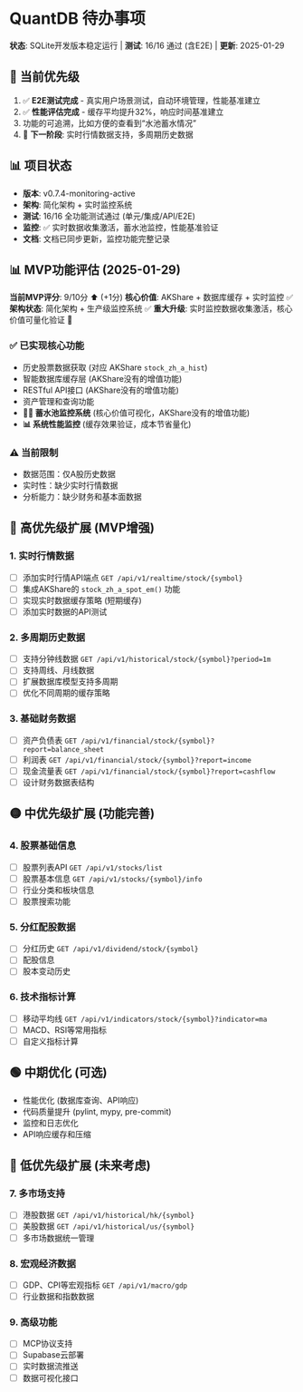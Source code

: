 # QuantDB 待办事项

**状态**: SQLite开发版本稳定运行 | **测试**: 16/16 通过 (含E2E) | **更新**: 2025-01-29

## 🎯 当前优先级

1. ✅ **E2E测试完成** - 真实用户场景测试，自动环境管理，性能基准建立
2. ✅ **性能评估完成** - 缓存平均提升32%，响应时间基准建立
3. 功能的可追溯，比如方便的查看到“水池蓄水情况”
4. 🔄 **下一阶段**: 实时行情数据支持，多周期历史数据

## 📊 项目状态

- **版本**: v0.7.4-monitoring-active
- **架构**: 简化架构 + 实时监控系统
- **测试**: 16/16 全功能测试通过 (单元/集成/API/E2E)
- **监控**: ✅ 实时数据收集激活，蓄水池监控，性能基准验证
- **文档**: 文档已同步更新，监控功能完整记录

## 📊 MVP功能评估 (2025-01-29)

**当前MVP评分**: 9/10分 ⬆️ (+1分)
**核心价值**: AKShare + 数据库缓存 + 实时监控 ✅
**架构状态**: 简化架构 + 生产级监控系统 ✅
**重大升级**: 实时监控数据收集激活，核心价值可量化验证 🎉

### ✅ 已实现核心功能
- 历史股票数据获取 (对应 AKShare `stock_zh_a_hist`)
- 智能数据库缓存层 (AKShare没有的增值功能)
- RESTful API接口 (AKShare没有的增值功能)
- 资产管理和查询功能
- **🏊‍♂️ 蓄水池监控系统** (核心价值可视化，AKShare没有的增值功能)
- **📊 系统性能监控** (缓存效果验证，成本节省量化)

### ⚠️ 当前限制
- 数据范围：仅A股历史数据
- 实时性：缺少实时行情数据
- 分析能力：缺少财务和基本面数据

## 🔴 高优先级扩展 (MVP增强)

### 1. 实时行情数据
- [ ] 添加实时行情API端点 `GET /api/v1/realtime/stock/{symbol}`
- [ ] 集成AKShare的 `stock_zh_a_spot_em()` 功能
- [ ] 实现实时数据缓存策略 (短期缓存)
- [ ] 添加实时数据的API测试

### 2. 多周期历史数据
- [ ] 支持分钟线数据 `GET /api/v1/historical/stock/{symbol}?period=1m`
- [ ] 支持周线、月线数据
- [ ] 扩展数据库模型支持多周期
- [ ] 优化不同周期的缓存策略

### 3. 基础财务数据
- [ ] 资产负债表 `GET /api/v1/financial/stock/{symbol}?report=balance_sheet`
- [ ] 利润表 `GET /api/v1/financial/stock/{symbol}?report=income`
- [ ] 现金流量表 `GET /api/v1/financial/stock/{symbol}?report=cashflow`
- [ ] 设计财务数据表结构

## 🟡 中优先级扩展 (功能完善)

### 4. 股票基础信息
- [ ] 股票列表API `GET /api/v1/stocks/list`
- [ ] 股票基本信息 `GET /api/v1/stocks/{symbol}/info`
- [ ] 行业分类和板块信息
- [ ] 股票搜索功能

### 5. 分红配股数据
- [ ] 分红历史 `GET /api/v1/dividend/stock/{symbol}`
- [ ] 配股信息
- [ ] 股本变动历史

### 6. 技术指标计算
- [ ] 移动平均线 `GET /api/v1/indicators/stock/{symbol}?indicator=ma`
- [ ] MACD、RSI等常用指标
- [ ] 自定义指标计算

## 🟢 中期优化 (可选)

- 性能优化 (数据库查询、API响应)
- 代码质量提升 (pylint, mypy, pre-commit)
- 监控和日志优化
- API响应缓存和压缩

## 🔵 低优先级扩展 (未来考虑)

### 7. 多市场支持
- [ ] 港股数据 `GET /api/v1/historical/hk/{symbol}`
- [ ] 美股数据 `GET /api/v1/historical/us/{symbol}`
- [ ] 多市场数据统一管理

### 8. 宏观经济数据
- [ ] GDP、CPI等宏观指标 `GET /api/v1/macro/gdp`
- [ ] 行业数据和指数数据

### 9. 高级功能
- [ ] MCP协议支持
- [ ] Supabase云部署
- [ ] 实时数据流推送
- [ ] 数据可视化接口

